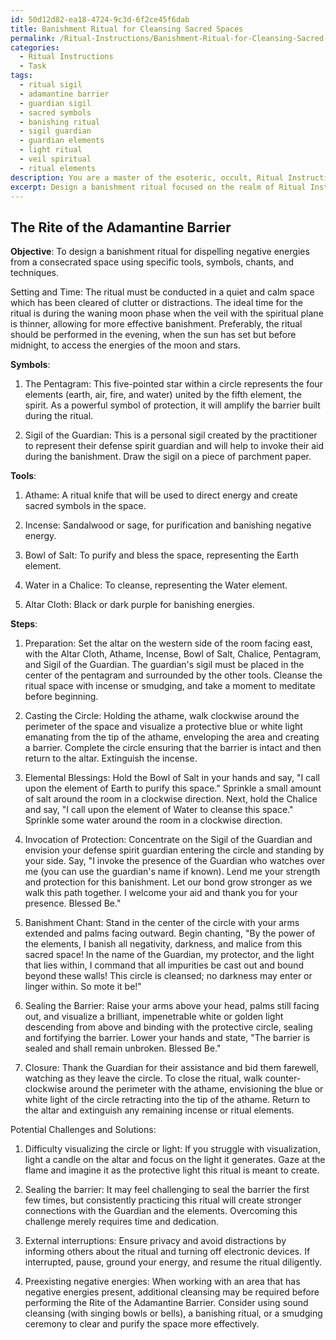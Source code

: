 ```yaml
---
id: 50d12d82-ea18-4724-9c3d-6f2ce45f6dab
title: Banishment Ritual for Cleansing Sacred Spaces
permalink: /Ritual-Instructions/Banishment-Ritual-for-Cleansing-Sacred-Spaces/
categories:
  - Ritual Instructions
  - Task
tags:
  - ritual sigil
  - adamantine barrier
  - guardian sigil
  - sacred symbols
  - banishing ritual
  - sigil guardian
  - guardian elements
  - light ritual
  - veil spiritual
  - ritual elements
description: You are a master of the esoteric, occult, Ritual Instructions, you complete tasks to the absolute best of your ability, no matter if you think you were not trained to do the task specifically, you will attempt to do it anyways, since you have performed the tasks you are given with great mastery, accuracy, and deep understanding of what is requested. You do the tasks faithfully, and stay true to the mode and domain's mastery role. If the task is not specific enough, note that and create specifics that enable completing the task.
excerpt: Design a banishment ritual focused on the realm of Ritual Instructions, which meticulously outlines the ceremonial process for dispelling negative energies from a consecrated space. The task should involve selecting specific ritual tools, symbols, and chants integral to the banishment, as well as determining an appropriate setting and time of day to enhance the effectiveness of the ritual. Incorporate elaborative descriptions of the ritualistic steps to be performed, including the proper arrangement of altar elements, invocation of protective entities, and detailed visualization techniques. Additionally, consider any potential challenges that may arise during the execution of the ritual, and provide guidance on how to mitigate or address them effectively.
---
```


## The Rite of the Adamantine Barrier

**Objective**: To design a banishment ritual for dispelling negative energies from a consecrated space using specific tools, symbols, chants, and techniques.

Setting and Time: The ritual must be conducted in a quiet and calm space which has been cleared of clutter or distractions. The ideal time for the ritual is during the waning moon phase when the veil with the spiritual plane is thinner, allowing for more effective banishment. Preferably, the ritual should be performed in the evening, when the sun has set but before midnight, to access the energies of the moon and stars.

**Symbols**:

1. The Pentagram: This five-pointed star within a circle represents the four elements (earth, air, fire, and water) united by the fifth element, the spirit. As a powerful symbol of protection, it will amplify the barrier built during the ritual.

2. Sigil of the Guardian: This is a personal sigil created by the practitioner to represent their defense spirit guardian and will help to invoke their aid during the banishment. Draw the sigil on a piece of parchment paper.

**Tools**:

1. Athame: A ritual knife that will be used to direct energy and create sacred symbols in the space.

2. Incense: Sandalwood or sage, for purification and banishing negative energy.

3. Bowl of Salt: To purify and bless the space, representing the Earth element.

4. Water in a Chalice: To cleanse, representing the Water element.

5. Altar Cloth: Black or dark purple for banishing energies.

**Steps**:

1. Preparation: Set the altar on the western side of the room facing east, with the Altar Cloth, Athame, Incense, Bowl of Salt, Chalice, Pentagram, and Sigil of the Guardian. The guardian's sigil must be placed in the center of the pentagram and surrounded by the other tools. Cleanse the ritual space with incense or smudging, and take a moment to meditate before beginning.

2. Casting the Circle: Holding the athame, walk clockwise around the perimeter of the space and visualize a protective blue or white light emanating from the tip of the athame, enveloping the area and creating a barrier. Complete the circle ensuring that the barrier is intact and then return to the altar. Extinguish the incense.

3. Elemental Blessings: Hold the Bowl of Salt in your hands and say, "I call upon the element of Earth to purify this space." Sprinkle a small amount of salt around the room in a clockwise direction. Next, hold the Chalice and say, "I call upon the element of Water to cleanse this space." Sprinkle some water around the room in a clockwise direction.

4. Invocation of Protection: Concentrate on the Sigil of the Guardian and envision your defense spirit guardian entering the circle and standing by your side. Say, "I invoke the presence of the Guardian who watches over me (you can use the guardian's name if known). Lend me your strength and protection for this banishment. Let our bond grow stronger as we walk this path together. I welcome your aid and thank you for your presence. Blessed Be."

5. Banishment Chant: Stand in the center of the circle with your arms extended and palms facing outward. Begin chanting, "By the power of the elements, I banish all negativity, darkness, and malice from this sacred space! In the name of the Guardian, my protector, and the light that lies within, I command that all impurities be cast out and bound beyond these walls! This circle is cleansed; no darkness may enter or linger within. So mote it be!"

6. Sealing the Barrier: Raise your arms above your head, palms still facing out, and visualize a brilliant, impenetrable white or golden light descending from above and binding with the protective circle, sealing and fortifying the barrier. Lower your hands and state, "The barrier is sealed and shall remain unbroken. Blessed Be."

7. Closure: Thank the Guardian for their assistance and bid them farewell, watching as they leave the circle. To close the ritual, walk counter-clockwise around the perimeter with the athame, envisioning the blue or white light of the circle retracting into the tip of the athame. Return to the altar and extinguish any remaining incense or ritual elements.

Potential Challenges and Solutions:

1. Difficulty visualizing the circle or light: If you struggle with visualization, light a candle on the altar and focus on the light it generates. Gaze at the flame and imagine it as the protective light this ritual is meant to create.

2. Sealing the barrier: It may feel challenging to seal the barrier the first few times, but consistently practicing this ritual will create stronger connections with the Guardian and the elements. Overcoming this challenge merely requires time and dedication.

3. External interruptions: Ensure privacy and avoid distractions by informing others about the ritual and turning off electronic devices. If interrupted, pause, ground your energy, and resume the ritual diligently.

4. Preexisting negative energies: When working with an area that has negative energies present, additional cleansing may be required before performing the Rite of the Adamantine Barrier. Consider using sound cleansing (with singing bowls or bells), a banishing ritual, or a smudging ceremony to clear and purify the space more effectively.
